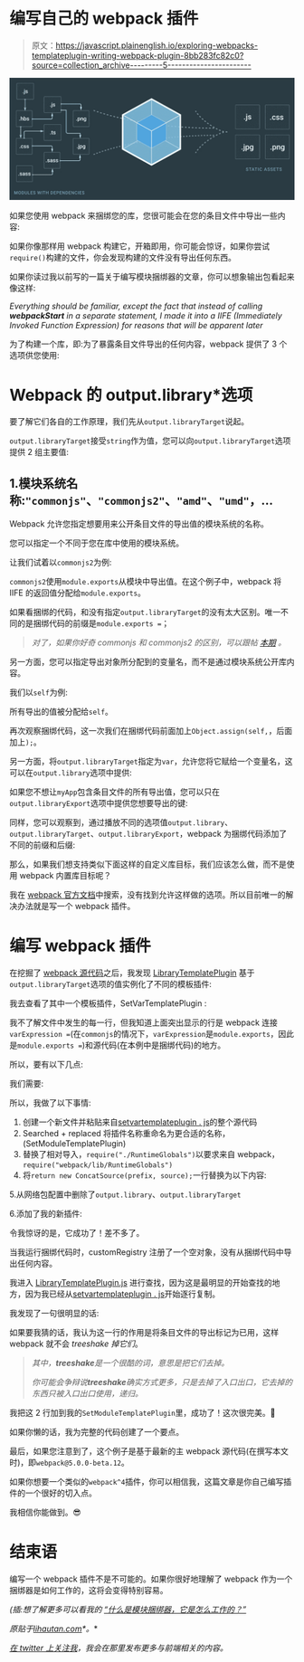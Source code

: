 # 编写自己的 webpack 插件

> 原文：<https://javascript.plainenglish.io/exploring-webpacks-templateplugin-writing-webpack-plugin-8bb283fc82c0?source=collection_archive---------5----------------------->

![](img/460c243e5c74a76574879527a67ac958.png)

如果您使用 webpack 来捆绑您的库，您很可能会在您的条目文件中导出一些内容:

如果你像那样用 webpack 构建它，开箱即用，你可能会惊讶，如果你尝试`require()`构建的文件，你会发现构建的文件没有导出任何东西。

如果你读过我以前写的一篇关于编写模块捆绑器的文章，你可以想象输出包看起来像这样:

*Everything should be familiar, except the fact that instead of calling* ***webpackStart*** *in a separate statement, I made it into a IIFE (Immediately Invoked Function Expression) for reasons that will be apparent later*

为了构建一个库，即:为了暴露条目文件导出的任何内容，webpack 提供了 3 个选项供您使用:

# Webpack 的 output.library*选项

要了解它们各自的工作原理，我们先从`output.libraryTarget`说起。

`output.libraryTarget`接受`string`作为值，您可以向`output.libraryTarget`选项提供 2 组主要值:

## 1.模块系统名称:`"commonjs"`、`"commonjs2"`、`"amd"`、`"umd"`，...

Webpack 允许您指定想要用来公开条目文件的导出值的模块系统的名称。

您可以指定一个不同于您在库中使用的模块系统。

让我们试着以`commonjs2`为例:

`commonjs2`使用`module.exports`从模块中导出值。在这个例子中，webpack 将 IIFE 的返回值分配给`module.exports`。

如果看捆绑的代码，和没有指定`output.libraryTarget`的没有太大区别。唯一不同的是捆绑代码的前缀是`module.exports =`；

> *对了，如果你好奇 commonjs 和 commonjs2 的区别，可以跟帖* [*本期*](https://github.com/webpack/webpack/issues/1114) *。*

另一方面，您可以指定导出对象所分配到的变量名，而不是通过模块系统公开库内容。

我们以`self`为例:

所有导出的值被分配给`self`。

再次观察捆绑代码，这一次我们在捆绑代码前面加上`Object.assign(self,`，后面加上`);`。

另一方面，将`output.libraryTarget`指定为`var`，允许您将它赋给一个变量名，这可以在`output.library`选项中提供:

如果您不想让`myApp`包含条目文件的所有导出值，您可以只在`output.libraryExport`选项中提供您想要导出的键:

同样，您可以观察到，通过播放不同的选项值`output.library`、`output.libraryTarget`、`output.libraryExport`，webpack 为捆绑代码添加了不同的前缀和后缀:

那么，如果我们想支持类似下面这样的自定义库目标，我们应该怎么做，而不是使用 webpack 内置库目标呢？

我在 [webpack 官方文档](https://webpack.js.org/configuration/output/)中搜索，没有找到允许这样做的选项。所以目前唯一的解决办法就是写一个 webpack 插件。

# 编写 webpack 插件

在挖掘了 [webpack 源代码](https://github.com/webpack/webpack)之后，我发现 [LibraryTemplatePlugin](https://github.com/webpack/webpack/blob/master/lib/LibraryTemplatePlugin.js) 基于`output.libraryTarget`选项的值实例化了不同的模板插件:

我去查看了其中一个模板插件，SetVarTemplatePlugin :

我不了解文件中发生的每一行，但我知道上面突出显示的行是 webpack 连接`varExpression =`(在`commonjs`的情况下，`varExpression`是`module.exports`，因此是`module.exports =`)和源代码(在本例中是捆绑代码)的地方。

所以，要有以下几点:

我们需要:

所以，我做了以下事情:

1.  创建一个新文件并粘贴来自[setvartemplateplugin . js](https://github.com/webpack/webpack/blob/master/lib/SetVarTemplatePlugin.js)的整个源代码
2.  Searched + replaced 将插件名称重命名为更合适的名称，(SetModuleTemplatePlugin)
3.  替换了相对导入，`require("./RuntimeGlobals")`以要求来自 webpack，`require("webpack/lib/RuntimeGlobals")`
4.  将`return new ConcatSource(prefix, source);`一行替换为以下内容:

5.从网络包配置中删除了`output.library`、`output.libraryTarget`

6.添加了我的新插件:

令我惊讶的是，它成功了！差不多了。

当我运行捆绑代码时，customRegistry 注册了一个空对象，没有从捆绑代码中导出任何内容。

我进入 [LibraryTemplatePlugin.js](https://github.com/webpack/webpack/blob/master/lib/LibraryTemplatePlugin.js) 进行查找，因为这是最明显的开始查找的地方，因为我已经从[setvartemplateplugin . js](https://github.com/webpack/webpack/blob/master/lib/SetVarTemplatePlugin.js)开始逐行复制。

我发现了一句很明显的话:

如果要我猜的话，我认为这一行的作用是将条目文件的导出标记为已用，这样 webpack 就不会 *treeshake 掉它们*。

> *其中，****treeshake****是一个很酷的词，意思是把它们去掉。*
> 
> *你可能会争辩说****treeshake****确实方式更多，只是去掉了入口出口，它去掉的东西只被入口出口使用，递归。*

我把这 2 行加到我的`SetModuleTemplatePlugin`里，成功了！这次很完美。🎉

如果你懒的话，我为完整的代码创建了一个要点。

最后，如果您注意到了，这个例子是基于最新的主 webpack 源代码(在撰写本文时)，即`webpack@5.0.0-beta.12`。

如果你想要一个类似的`webpack^4`插件，你可以相信我，这篇文章是你自己编写插件的一个很好的切入点。

我相信你能做到。😎

# 结束语

编写一个 webpack 插件不是不可能的。如果你很好地理解了 webpack 作为一个捆绑器是如何工作的，这将会变得特别容易。

*(插:想了解更多可以看我的* [*“什么是模块捆绑器，它是怎么工作的？”*](https://lihautan.com/what-is-module-bundler-and-how-does-it-work/)

**原贴于*[*lihautan.com*](https://lihautan.com/webpack-plugin-main-template/)*。**

*[在 twitter 上关注我](https://twitter.com/lihautan)，我会在那里发布更多与前端相关的内容。*